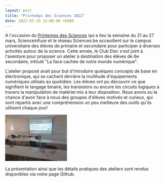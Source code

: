 ```yaml
---
layout: post
title: "Printemps des Sciences 2022"
date: 2022-03-25 12:00:00 +0200
---
```

A l'occasion du [Printemps des Sciences][pds] qui a lieu la semaine du 21 au 27 mars, Scienceinfuse et le réseau Sciences.be acceuillent sur le campus universitaire des élèves de primaire et secondaire pour participer à diverses activités autour de la science. Cette année, le Club Elec s'est joint à l'aventure pour proposer un atelier à destination des élèves de 6e secondaire, intitulé "La face cachée de notre monde numérique". 

L'atelier proposé avait pour but d'introduire quelques concepts de base en électronique, qui se cachent derrière la multitude d'équipements numériques utilisés au quotidien. Les élèves ont pu découvrir ce que signifient le langage binaire, les transistors ou encore les circuits logiques à travers la manipulation de matériel mis à leur disposition. Nous avons eu la chance d'avoir face à nous des groupes d'élèves motivés et curieux, qui sont repartis avec une compréhension un peu meilleure des outils qu'ils utilisent chaque jour! 

<img src="/img/2022-03-25-pds1.jpg" alt="picture1" width="200"/>

La présentation ainsi que les détails pratiques des ateliers sont rendus disponibles via notre page Github. 

[pds]: https://www.printempsdessciencesucl.be

